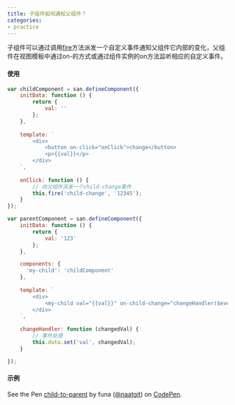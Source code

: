 ```yaml
---
title: 子组件如何通知父组件？
categories:
- practice
---
```


子组件可以通过调用[fire](https://ecomfe.github.io/san/doc/api/#fire)方法派发一个自定义事件通知父组件它内部的变化，父组件在视图模板中通过on-的方式或通过组件实例的on方法监听相应的自定义事件。

#### 使用
```javascript
var childComponent = san.defineComponent({
    initData: function () {
        return {
            val: ''
        };
    },
    
    template: `
        <div>
            <button on-click="onClick">change</button>
            <p>{{val}}</p>
        </div>
    `,
    
    onClick: function () {
        // 向父组件派发一个child-change事件
        this.fire('child-change', '12345');
    }
});

var parentComponent = san.defineComponent({
    initData: function () {
        return {
            val: '123'
        };
    },

    components: {
      'my-child': 'childComponent'
    },
  
    template: `
        <div>
            <my-child val="{{val}}" on-child-change="changeHandler($event)" />
        </div>
    `,
  
    changeHandler: function (changedVal) {
        // 事件处理
        this.data.set('val', changedVal);
    }

});
```

#### 示例
<p data-height="265" data-theme-id="0" data-slug-hash="wqrGLy" data-default-tab="result" data-user="naatgit" data-embed-version="2" data-pen-title="child-to-parent" class="codepen">See the Pen <a href="https://codepen.io/naatgit/pen/wqrGLy/">child-to-parent</a> by funa (<a href="https://codepen.io/naatgit">@naatgit</a>) on <a href="https://codepen.io">CodePen</a>.</p>
<script async src="https://production-assets.codepen.io/assets/embed/ei.js"></script>
